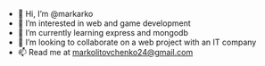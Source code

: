 - 👋 Hi, I’m @markarko
- 👀 I’m interested in web and game development
- 🌱 I’m currently learning express and mongodb
- 💞️ I’m looking to collaborate on a web project with an IT company
- 📫 Read me at markolitovchenko24@gmail.com

